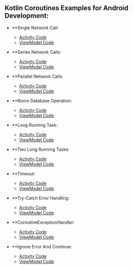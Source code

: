 ## Kotlin Coroutines Examples for Android Development:
* **Single Network Call:
    * [Activity Code](app/src/main/java/com/example/ajay/corotines/base/retrofit/single/SingleNetworkCallActivity.kt)
    * [ViewModel Code](app/src/main/java/com/example/ajay/corotines/base/retrofit/single/SingleNetworkCallViewModel.kt)
 
* **Series Network Calls:
    * [Activity Code](app/src/main/java/com/example/ajay/corotines/base/retrofit/single/SeriesNetworkCallsActivity.kt)
    * [ViewModel Code](app/src/main/java/com/example/ajay/corotines/base/retrofit/single/SeriesNetworkCallsViewModel.kt)
    
* **Parallel Network Calls:
    * [Activity Code](app/src/main/java/com/example/ajay/corotines/base/retrofit/parallel/ParallelNetworkCallsActivity.kt)
    * [ViewModel Code](app/src/main/java/com/example/ajay/corotines/base/retrofit/parallel/ParallelNetworkCallsViewModel.kt)  
    
* **Room Database Operation:
    * [Activity Code](app/src/main/java/com/example/ajay/corotines/base/room/RoomDBActivity.kt)
    * [ViewModel Code](app/src/main/java/com/example/ajay/corotines/base/room/RoomDBViewModel.kt) 

* **Long Running Task:
    * [Activity Code](app/src/main/java/com/example/ajay/corotines/base/task/onetask/LongRunningTaskActivity.kt)
    * [ViewModel Code](app/src/main/java/com/example/ajay/corotines/base/task/onetask/LongRunningTaskViewModel.kt) 
    
* **Two Long Running Tasks:
    * [Activity Code](app/src/main/java/com/example/ajay/corotines/base/task/twotasks/TwoLongRunningTasksActivity.kt)
    * [ViewModel Code](app/src/main/java/com/example/ajay/corotines/base/task/twotasks/TwoLongRunningTasksViewModel.kt)     

* **Timeout:
    * [Activity Code](app/src/main/java/com/example/ajay/corotines/base/timeout/TimeoutActivity.kt)
    * [ViewModel Code](app/src/main/java/com/example/ajay/corotines/base/timeout/TimeoutViewModel.kt) 
    
* **Try-Catch Error Handling:
    * [Activity Code](app/src/main/java/com/example/ajay/corotines/base/errorhandling/trycatch/TryCatchActivity.kt)
    * [ViewModel Code](app/src/main/java/com/example/ajay/corotines/base/errorhandling/trycatch/TryCatchViewModel.kt)    

* **CoroutineExceptionHandler:
    * [Activity Code](app/src/main/java/com/example/ajay/corotines/base/errorhandling/exceptionhandler/ExceptionHandlerActivity.kt)
    * [ViewModel Code](app/src/main/java/com/example/ajay/corotines/base/errorhandling/exceptionhandler/ExceptionHandlerViewModel.kt)      

* **Ignore Error And Continue:
    * [Activity Code](app/src/main/java/com/example/ajay/corotines/base/errorhandling/supervisor/IgnoreErrorAndContinueActivity.kt)
    * [ViewModel Code](app/src/main/java/com/example/ajay/corotines/base/errorhandling/supervisor/IgnoreErrorAndContinueViewModel.kt)   